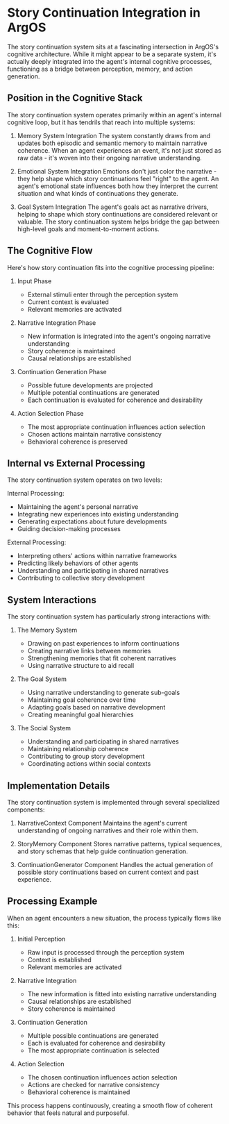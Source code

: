 # Story Continuation Integration in ArgOS

The story continuation system sits at a fascinating intersection in ArgOS's cognitive architecture. While it might appear to be a separate system, it's actually deeply integrated into the agent's internal cognitive processes, functioning as a bridge between perception, memory, and action generation.

## Position in the Cognitive Stack

The story continuation system operates primarily within an agent's internal cognitive loop, but it has tendrils that reach into multiple systems:

1. Memory System Integration
   The system constantly draws from and updates both episodic and semantic memory to maintain narrative coherence. When an agent experiences an event, it's not just stored as raw data - it's woven into their ongoing narrative understanding.

2. Emotional System Integration
   Emotions don't just color the narrative - they help shape which story continuations feel "right" to the agent. An agent's emotional state influences both how they interpret the current situation and what kinds of continuations they generate.

3. Goal System Integration
   The agent's goals act as narrative drivers, helping to shape which story continuations are considered relevant or valuable. The story continuation system helps bridge the gap between high-level goals and moment-to-moment actions.

## The Cognitive Flow

Here's how story continuation fits into the cognitive processing pipeline:

1. Input Phase

   - External stimuli enter through the perception system
   - Current context is evaluated
   - Relevant memories are activated

2. Narrative Integration Phase

   - New information is integrated into the agent's ongoing narrative understanding
   - Story coherence is maintained
   - Causal relationships are established

3. Continuation Generation Phase

   - Possible future developments are projected
   - Multiple potential continuations are generated
   - Each continuation is evaluated for coherence and desirability

4. Action Selection Phase
   - The most appropriate continuation influences action selection
   - Chosen actions maintain narrative consistency
   - Behavioral coherence is preserved

## Internal vs External Processing

The story continuation system operates on two levels:

Internal Processing:

- Maintaining the agent's personal narrative
- Integrating new experiences into existing understanding
- Generating expectations about future developments
- Guiding decision-making processes

External Processing:

- Interpreting others' actions within narrative frameworks
- Predicting likely behaviors of other agents
- Understanding and participating in shared narratives
- Contributing to collective story development

## System Interactions

The story continuation system has particularly strong interactions with:

1. The Memory System

   - Drawing on past experiences to inform continuations
   - Creating narrative links between memories
   - Strengthening memories that fit coherent narratives
   - Using narrative structure to aid recall

2. The Goal System

   - Using narrative understanding to generate sub-goals
   - Maintaining goal coherence over time
   - Adapting goals based on narrative development
   - Creating meaningful goal hierarchies

3. The Social System
   - Understanding and participating in shared narratives
   - Maintaining relationship coherence
   - Contributing to group story development
   - Coordinating actions within social contexts

## Implementation Details

The story continuation system is implemented through several specialized components:

1. NarrativeContext Component
   Maintains the agent's current understanding of ongoing narratives and their role within them.

2. StoryMemory Component
   Stores narrative patterns, typical sequences, and story schemas that help guide continuation generation.

3. ContinuationGenerator Component
   Handles the actual generation of possible story continuations based on current context and past experience.

## Processing Example

When an agent encounters a new situation, the process typically flows like this:

1. Initial Perception

   - Raw input is processed through the perception system
   - Context is established
   - Relevant memories are activated

2. Narrative Integration

   - The new information is fitted into existing narrative understanding
   - Causal relationships are established
   - Story coherence is maintained

3. Continuation Generation

   - Multiple possible continuations are generated
   - Each is evaluated for coherence and desirability
   - The most appropriate continuation is selected

4. Action Selection
   - The chosen continuation influences action selection
   - Actions are checked for narrative consistency
   - Behavioral coherence is maintained

This process happens continuously, creating a smooth flow of coherent behavior that feels natural and purposeful.
